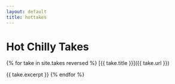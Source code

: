 ```yaml
---
layout: default
title: hottakes
---
```

# Hot Chilly Takes

{% for take in site.takes reversed %}
[{{ take.title }}]({{ take.url }})

{{ take.excerpt }}
{% endfor %}